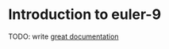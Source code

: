 # Introduction to euler-9

TODO: write [great documentation](http://jacobian.org/writing/great-documentation/what-to-write/)
